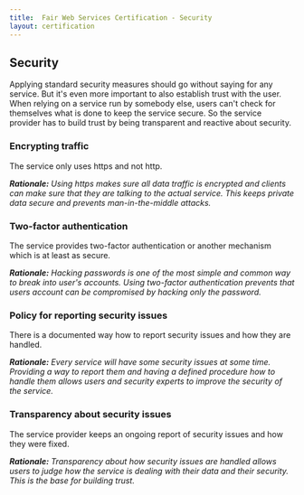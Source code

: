 ```yaml
---
title:  Fair Web Services Certification - Security
layout: certification
---
```

## Security

Applying standard security measures should go without saying for any service. But it's even more important to also establish trust with the user. When relying on a service run by somebody else, users can't check for themselves what is done to keep the service secure. So the service provider has to build trust by being transparent and reactive about security.

### Encrypting traffic

The service only uses https and not http.

***Rationale:** Using https makes sure all data traffic is encrypted and clients can make sure that they are talking to the actual service. This keeps private data secure and prevents man-in-the-middle attacks.*

### Two-factor authentication

The service provides two-factor authentication or another mechanism which is at least as secure.

***Rationale:** Hacking passwords is one of the most simple and common way to break into user's accounts. Using two-factor authentication prevents that users account can be compromised by hacking only the password.*

### Policy for reporting security issues

There is a documented way how to report security issues and how they are handled.

***Rationale:** Every service will have some security issues at some time. Providing a way to report them and having a defined procedure how to handle them allows users and security experts to improve the security of the service.*

### Transparency about security issues

The service provider keeps an ongoing report of security issues and how they were fixed.

***Rationale:** Transparency about how security issues are handled allows users to judge how the service is dealing with their data and their security. This is the base for building trust.*
